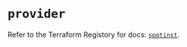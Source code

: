 # `provider`

Refer to the Terraform Registory for docs: [`spotinst`](https://registry.terraform.io/providers/spotinst/spotinst/1.141.0/docs).
